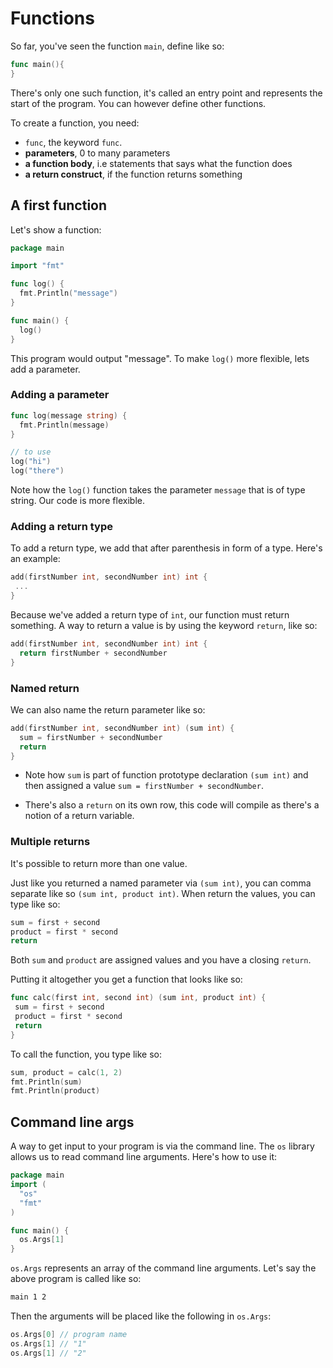 # Functions

So far, you've seen the function `main`, define like so:

```go
func main(){
}
```

There's only one such function, it's called an entry point and represents the start of the program. You can however define other functions.

To create a function, you need:

- `func`, the keyword `func`.
- **parameters**, 0 to many parameters
- **a function body**, i.e statements that says what the function does
- **a return construct**, if the function returns something

## A first function

Let's show a function:

```go
package main

import "fmt"

func log() {
  fmt.Println("message")
}

func main() {
  log()
}
```

This program would output "message". To make `log()` more flexible, lets add a parameter.

### Adding a parameter

```go
func log(message string) {
  fmt.Println(message)
}

// to use
log("hi")
log("there")
```

Note how the `log()` function takes the parameter `message` that is of type string. Our code is more flexible.

### Adding a return type

To add a return type, we add that after parenthesis in form of a type. Here's an example:

```go
add(firstNumber int, secondNumber int) int {
 ...
}
```

Because we've added a return type of `int`, our function must return something. A way to return a value is by using the keyword `return`, like so:

```go
add(firstNumber int, secondNumber int) int {
  return firstNumber + secondNumber 
}
```

### Named return

We can also name the return parameter like so:

```go
add(firstNumber int, secondNumber int) (sum int) {
  sum = firstNumber + secondNumber 
  return
}
```

- Note how `sum` is part of function prototype declaration `(sum int)` and then assigned a value `sum = firstNumber + secondNumber`.

- There's also a `return` on its own row, this code will compile as there's a notion of a return variable.

### Multiple returns

It's possible to return more than one value.

Just like you returned a named parameter via `(sum int)`, you can comma separate like so `(sum int, product int)`. When return the values, you can type like so:

```go
sum = first + second
product = first * second
return
```

Both `sum` and `product` are assigned values and you have a closing `return`. 

Putting it altogether you get a function that looks like so:

```go
func calc(first int, second int) (sum int, product int) {
 sum = first + second
 product = first * second
 return
}
```

To call the function, you type like so:

```go
sum, product = calc(1, 2)
fmt.Println(sum)
fmt.Println(product)
```

## Command line args

A way to get input to your program is via the command line. The `os` library allows us to read command line arguments. Here's how to use it:

```go
package main
import (
  "os"
  "fmt"
)

func main() {
  os.Args[1] 
}
```

`os.Args` represents an array of the command line arguments. Let's say the above program is called like so:

```bash
main 1 2
```

Then the arguments will be placed like the following in `os.Args`:

```go
os.Args[0] // program name
os.Args[1] // "1"
os.Args[1] // "2"
```

